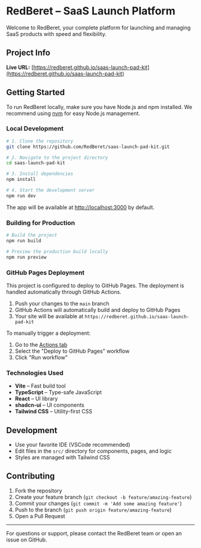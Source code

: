 # RedBeret – SaaS Launch Platform

Welcome to RedBeret, your complete platform for launching and managing SaaS products with speed and flexibility.

## Project Info

**Live URL:** [https://redberet.github.io/saas-launch-pad-kit](https://redberet.github.io/saas-launch-pad-kit)

## Getting Started

To run RedBeret locally, make sure you have Node.js and npm installed. We recommend using [nvm](https://github.com/nvm-sh/nvm#installing-and-updating) for easy Node.js management.

### Local Development

```sh
# 1. Clone the repository
git clone https://github.com/RedBeret/saas-launch-pad-kit.git

# 2. Navigate to the project directory
cd saas-launch-pad-kit

# 3. Install dependencies
npm install

# 4. Start the development server
npm run dev
```

The app will be available at [http://localhost:3000](http://localhost:3000) by default.

### Building for Production

```sh
# Build the project
npm run build

# Preview the production build locally
npm run preview
```

### GitHub Pages Deployment

This project is configured to deploy to GitHub Pages. The deployment is handled automatically through GitHub Actions.

1. Push your changes to the `main` branch
2. GitHub Actions will automatically build and deploy to GitHub Pages
3. Your site will be available at `https://redberet.github.io/saas-launch-pad-kit`

To manually trigger a deployment:
1. Go to the [Actions tab](https://github.com/RedBeret/saas-launch-pad-kit/actions)
2. Select the "Deploy to GitHub Pages" workflow
3. Click "Run workflow"

### Technologies Used

- **Vite** – Fast build tool
- **TypeScript** – Type-safe JavaScript
- **React** – UI library
- **shadcn-ui** – UI components
- **Tailwind CSS** – Utility-first CSS

## Development

- Use your favorite IDE (VSCode recommended)
- Edit files in the `src/` directory for components, pages, and logic
- Styles are managed with Tailwind CSS

## Contributing

1. Fork the repository
2. Create your feature branch (`git checkout -b feature/amazing-feature`)
3. Commit your changes (`git commit -m 'Add some amazing feature'`)
4. Push to the branch (`git push origin feature/amazing-feature`)
5. Open a Pull Request

---

For questions or support, please contact the RedBeret team or open an issue on GitHub.
